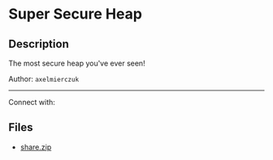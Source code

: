 # Super Secure Heap

## Description

The most secure heap you've ever seen!

Author:   `axelmierczuk`

---
Connect with:

## Files

* [share.zip](files/share.zip)

